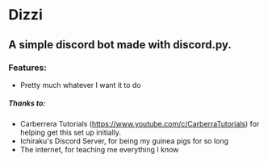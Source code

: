 # Dizzi
## A simple discord bot made with discord.py.
### Features:
* Pretty much whatever I want it to do

##### Thanks to: 
* Carberrera Tutorials (https://www.youtube.com/c/CarberraTutorials) for helping get this set up initially.
* Ichiraku's Discord Server, for being my guinea pigs for so long
* The internet, for teaching me everything I know
